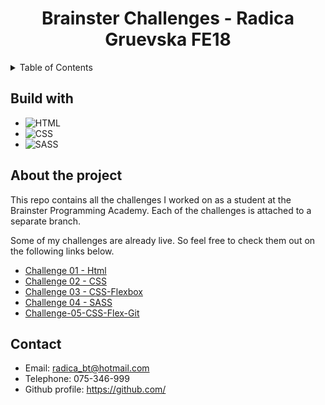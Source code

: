 <div align="center">
  <h1>Brainster Challenges - Radica Gruevska FE18</h1>
</div>

<!-- TABLE OF CONTENTS -->
<details>  
  <summary>Table of Contents</summary>
  <ol>
    <li><a href="#build-with">Build with</a></li>
    <li><a href="#about-the-project">About</a></li>
    <li><a href="#contact">Contact</a></li>
  </ol>
</details>

<h2 id="build-with">Build with</h2>

- ![HTML](https://img.shields.io/badge/-HTML5-e34c26?logo=html5&logoColor=white)
- ![CSS](https://img.shields.io/badge/-CSS3-264de4?logo=css3&logoColor=white)
- ![SASS](https://img.shields.io/badge/-SASS-CD6799?logo=sass&logoColor=white)

<h2 id="about-the-project">About the project</h2>

This repo contains all the challenges I worked on as a student at the Brainster Programming Academy. Each of the challenges is attached to a separate branch.

Some of my challenges are already live. So feel free to check them out on the following links below.

- [Challenge 01 - Html](https://git.brainster.co/Radica.Gruevska-FE18/brainsterchallenges_radicagruevskafe18/-/tree/Challenge-01-html)
- [Challenge 02 - CSS](https://git.brainster.co/Radica.Gruevska-FE18/brainsterchallenges_radicagruevskafe18/-/tree/Challenge-02-CSS-intro) 
- [Challenge 03 - CSS-Flexbox](https://git.brainster.co/Radica.Gruevska-FE18/brainsterchallenges_radicagruevskafe18/-/tree/Challenge-03-CSS-Flexbox)
- [Challenge 04 - SASS](https://git.brainster.co/Radica.Gruevska-FE18/brainsterchallenges_radicagruevskafe18/-/tree/Challenge-04-SASS)  
- [Challenge-05-CSS-Flex-Git](https://git.brainster.co/Radica.Gruevska-FE18/brainsterchallenges_radicagruevskafe18/-/tree/Challenge-05-CSS-Flex-Git)  




<h2 id="contact">Contact</h2>

- Email: radica_bt@hotmail.com
- Telephone: 075-346-999
- Github profile: <a href="https://github.com/Radicabt">https://github.com/</a>
